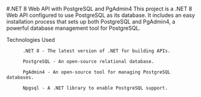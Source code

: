 #.NET 8 Web API with PostgreSQL and PgAdmin4
This project is a .NET 8 Web API configured to use PostgreSQL as its database. It includes an easy installation process that sets up both PostgreSQL and PgAdmin4, a powerful database management tool for PostgreSQL.

Technologies Used

          .NET 8 - The latest version of .NET for building APIs.
          
          PostgreSQL - An open-source relational database.
          
          PgAdmin4 - An open-source tool for managing PostgreSQL databases.
          
          Npgsql - A .NET library to enable PostgreSQL support.
